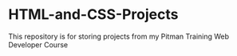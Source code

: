 # HTML-and-CSS-Projects
This repository is for storing projects from my Pitman Training Web Developer Course
